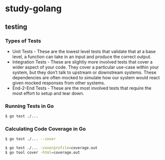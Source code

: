 # study-golang

## testing

### Types of Tests

- Unit Tests - These are the lowest level tests that validate that at a base level, a function can take in an input and produce the correct output.
- Integration Tests - These are slightly more involved tests that cover a wider aspect of your code. They cover a particular use-case within your system, but they don’t talk to upstream or downstream systems. These dependencies are often mocked to simulate how our system would react given mocked responses from other systems.
- End-2-End Tests - These are the most involved tests that require the most effort to setup and tear down.

### Running Tests in Go
```bash
$ go test ./...
```

### Calculating Code Coverage in Go
```bash
$ go test ./... --cover

$ go test ./... -coverprofile=coverage.out
$ go tool cover -html=coverage.out
```



